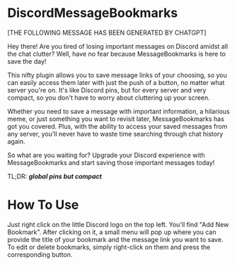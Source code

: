 # DiscordMessageBookmarks

[THE FOLLOWING MESSAGE HAS BEEN GENERATED BY CHATGPT]

Hey there! Are you tired of losing important messages on Discord amidst all the chat clutter? Well, have no fear because MessageBookmarks is here to save the day!

This nifty plugin allows you to save message links of your choosing, so you can easily access them later with just the push of a button, no matter what server you're on. It's like Discord pins, but for every server and very compact, so you don't have to worry about cluttering up your screen.

Whether you need to save a message with important information, a hilarious meme, or just something you want to revisit later, MessageBookmarks has got you covered. Plus, with the ability to access your saved messages from any server, you'll never have to waste time searching through chat history again.

So what are you waiting for? Upgrade your Discord experience with MessageBookmarks and start saving those important messages today!

TL;DR: ***global pins but compact***

# How To Use

Just right click on the little Discord logo on the top left. You'll find "Add New Bookmark". After clicking on it, a small menu will pop up where you can provide the title of your bookmark and the message link you want to save.
To edit or delete bookmarks, simply right-click on them and press the corresponding button.
